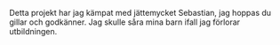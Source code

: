 Detta projekt har jag kämpat med jättemycket Sebastian, jag hoppas du gillar och godkänner. Jag skulle såra mina barn ifall jag förlorar utbildningen.